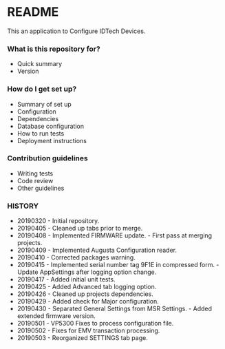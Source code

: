# README #

This an application to Configure IDTech Devices.

### What is this repository for? ###

* Quick summary
* Version

### How do I get set up? ###

* Summary of set up
* Configuration
* Dependencies
* Database configuration
* How to run tests
* Deployment instructions

### Contribution guidelines ###

* Writing tests
* Code review
* Other guidelines

### HISTORY ###

* 20190320 - Initial repository.
* 20190405 - Cleaned up tabs prior to merge.
* 20190408 - Implemented FIRMWARE update.
           - First pass at merging projects.
* 20190409 - Implemented Augusta Configuration reader.
* 20190410 - Corrected packages warning.
* 20190415 - Implemented serial number tag 9F1E in compressed form.
           - Update AppSettings after logging option change.
* 20190417 - Added initial unit tests.
* 20190425 - Added Advanced tab logging option.
* 20190426 - Cleaned up projects dependencies.
* 20190429 - Added check for Major configuration.
* 20190430 - Separated General Settings from MSR Settings.
           - Added extended firmware version.
* 20190501 - VP5300 Fixes to process configuration file.
* 20190502 - Fixes for EMV transaction processing.
* 20190503 - Reorganized SETTINGS tab page.
